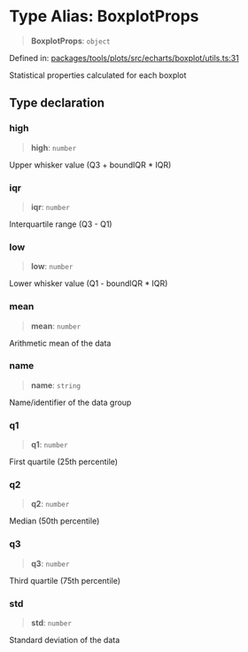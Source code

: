 # Type Alias: BoxplotProps

> **BoxplotProps**: `object`

Defined in: [packages/tools/plots/src/echarts/boxplot/utils.ts:31](https://github.com/GeoDaCenter/openassistant/blob/37d127dc7a76d6b5cf9de906c055e4c904e3dfed/packages/tools/plots/src/echarts/boxplot/utils.ts#L31)

Statistical properties calculated for each boxplot

## Type declaration

### high

> **high**: `number`

Upper whisker value (Q3 + boundIQR * IQR)

### iqr

> **iqr**: `number`

Interquartile range (Q3 - Q1)

### low

> **low**: `number`

Lower whisker value (Q1 - boundIQR * IQR)

### mean

> **mean**: `number`

Arithmetic mean of the data

### name

> **name**: `string`

Name/identifier of the data group

### q1

> **q1**: `number`

First quartile (25th percentile)

### q2

> **q2**: `number`

Median (50th percentile)

### q3

> **q3**: `number`

Third quartile (75th percentile)

### std

> **std**: `number`

Standard deviation of the data
